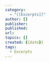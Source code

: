 ```yaml
---
category:
  - "[[Excerpts]]"
author: []
publisher:
published:
url:
topics: []
created: {{date}}
tags:
  - Excerpts
---
```

